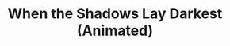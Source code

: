 ---
layout: other-video
permalink: /when-the-shadows-lay-darkest-animated
title: When the Shadows Lay Darkest (Animated)
video_number: 46
release_date: 1997-01-01
description: |
  This is a little animated movie I made in 1997, on a program called 3D Movie Maker. You can pick scenery, change camera angles, record audio, select characters, change their clothes, make them move. Most of the actions include dancing or jumping, but I did everything I could to make it look like they were fighting, so I really had to push the limits of the software to make the characters do what I wanted.

  Also, I was running Windows 95 on an old PC with a 3 GB hardrive. With a movie over 20 minutes, I was lucky when it would load.

  The only way I was able to record it, was on my old VHS camera pointed at the monitor.
  3 things you’ll hear that don’t belong are
  1) a telephone ringing.
  2) my dog barking.
  3) my sister yelling at me.

  I wish the quality could be better, but I’m fortunate the tape still exists.
cast: 
video_info:
  - youtube;YouTube;YrERwv0mVMA
video_available: true
medium: animated
old_cm_description: |
  I had a computer program called "3D Movie Maker" where you can select characters, pick locations and program them to walk about and do as you command to tell a story. I ended up making an epic action horror film which is somewhat of a remake of Red Zombie. It shares the same title as the improv, but bears no resemblance to it.
james_old_star_rating: 4
james_old_number_rating: 8
---
